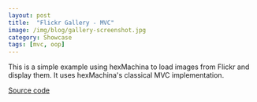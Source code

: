 ```yaml
---
layout: post
title:  "Flickr Gallery - MVC"
image: /img/blog/gallery-screenshot.jpg
category: Showcase
tags: [mvc, oop]
---
```

This is a simple example using hexMachina to load images from Flickr and display them. It uses hexMachina's classical MVC implementation.

<a href="https://github.com/DoclerLabs/hexMachina-Gallery-Classical-MVC" target="_blank">Source code</a>
